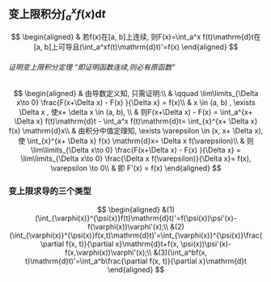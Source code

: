 ## 变上限积分$\int_a^x f(x)\mathrm{d}t$

$$
\begin{aligned}
	& 若f(x)在[a, b]上连续, 则F(x)=\int_a^x f(t)\mathrm{d}t在[a, b]上可导且(\int_a^xf(t)\mathrm{d}t)'=f(x)
\end{aligned}
$$

###### 证明变上限积分定理 <q>即证明函数连续,则必有原函数</q>

$$
\begin{aligned}
	& 由导数定义知, 只需证明:\\
	& \qquad \lim\limits_{\Delta x\to 0} \frac{F(x+\Delta x) - F(x) }{\Delta x} = f(x)\\
	& x \in (a, b) , \exists \Delta x , 使x+ \delta x \in (a, b), \\
	& 则F(x+\Delta x) - F(x) = \int_a^{x+ \Delta x} f(t)\mathrm{d}t - \int_a^x f(t)\mathrm{d}t= \int_{x}^{x+ \Delta x}  f(x) \mathrm{d}x\\
	& 由积分中值定理知, \exists \varepsilon \in (x, x+ \Delta x), 使 \int_{x}^{x+ \Delta x}  f(x) \mathrm{d}x= \Delta x f(\varepsilon)\\
	& 则\lim\limits_{\Delta x\to 0} \frac{F(x+\Delta x) - F(x) }{\Delta x} = \lim\limits_{\Delta x\to 0} \frac{\Delta x f(\varepsilon)}{\Delta x}= f(x), \varepsilon \to 0\\
	& 即 F'(x) = f(x)
\end{aligned}
$$

### 变上限求导的三个类型

$$
\begin{aligned}
	&(1)(\int_{\varphi(x)}^{\psi(x)}f(t)\mathrm{d}t)'=f(\psi(x))\psi'(x)-f(\varphi(x))\varphi'(x);\\
	&(2)(\int_{\varphi(x)}^{\psi(x)}f(x,t)\mathrm{d}t)'=\int_{\varphi(x)}^{\psi(x)}\frac{\partial f(x, t)}{\partial x}\mathrm{d}t+f(x, \psi(x))\psi'(x)-f(x,\varphi(x))\varphi'(x);\\
	&(3)(\int_a^bf(x, t)\mathrm{d}t)'=\int_a^b\frac{\partial f(x, t)}{\partial x}\mathrm{d}t
\end{aligned}
$$
